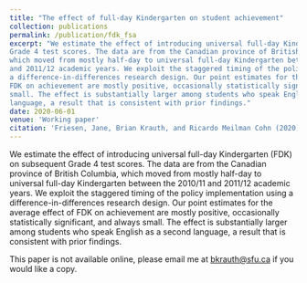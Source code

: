 ```yaml
---
title: "The effect of full-day Kindergarten on student achievement"
collection: publications
permalink: /publication/fdk_fsa
excerpt: "We estimate the effect of introducing universal full-day Kindergarten (FDK) on subsequent
Grade 4 test scores. The data are from the Canadian province of British Columbia, 
which moved from mostly half-day to universal full-day Kindergarten between the 2010/11
and 2011/12 academic years. We exploit the staggered timing of the policy implementation using
a difference-in-differences research design. Our point estimates for the average effect of
FDK on achievement are mostly positive, occasionally statistically significant, and always
small. The effect is substantially larger among students who speak English as a second
language, a result that is consistent with prior findings."
date: 2020-06-01
venue: 'Working paper'
citation: 'Friesen, Jane, Brian Krauth, and Ricardo Meilman Cohn (2020). &quot;The effect of full-day Kindergarten on student achievement.&quot; Working paper, Simon Fraser University.'
---
```

We estimate the effect of introducing universal full-day Kindergarten (FDK) on subsequent
Grade 4 test scores. The data are from the Canadian province of British Columbia, 
which moved from mostly half-day to universal full-day Kindergarten between the 2010/11
and 2011/12 academic years. We exploit the staggered timing of the policy implementation using
a difference-in-differences research design. Our point estimates for the average effect of
FDK on achievement are mostly positive, occasionally statistically significant, and always
small. The effect is substantially larger among students who speak English as a second
language, a result that is consistent with prior findings.

This paper is not available online, please email me at bkrauth@sfu.ca if you would like a copy.
